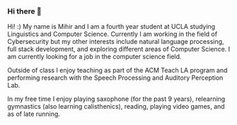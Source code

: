 ### Hi there 👋
Hi! :) My name is Mihir and I am a fourth year student at UCLA studying Linguistics and Computer Science. Currently I am working in the field of Cybersecurity but my other interests include natural language processing, full stack development, and exploring different areas of Computer Science. I am currently looking for a job in the computer science field.

Outside of class I enjoy teaching as part of the ACM Teach LA program and performing research with the Speech Processing and Auditory Perception Lab.

In my free time I enjoy playing saxophone (for the past 9 years), relearning gymnastics (also learning calisthenics), reading, playing video games, and as of late running.

<!--
**srivastmi/srivastmi** is a ✨ _special_ ✨ repository because its `README.md` (this file) appears on your GitHub profile.

Here are some ideas to get you started:

- 🔭 I’m currently working on ...
- 🌱 I’m currently learning ...
- 👯 I’m looking to collaborate on ...
- 🤔 I’m looking for help with ...
- 💬 Ask me about ...
- 📫 How to reach me: ...
- 😄 Pronouns: ...
- ⚡ Fun fact: ...
-->
